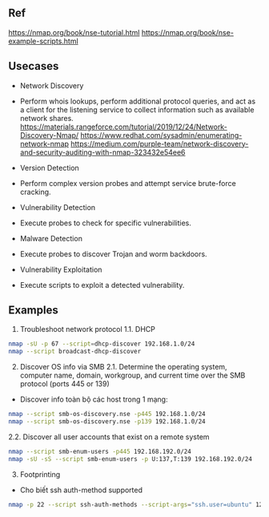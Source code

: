 ## Ref
https://nmap.org/book/nse-tutorial.html
https://nmap.org/book/nse-example-scripts.html

## Usecases
* Network Discovery
- Perform whois lookups, perform additional protocol queries, and act as a client for the listening service to collect information such as available network shares.
https://materials.rangeforce.com/tutorial/2019/12/24/Network-Discovery-Nmap/
https://www.redhat.com/sysadmin/enumerating-network-nmap
https://medium.com/purple-team/network-discovery-and-security-auditing-with-nmap-323432e54ee6

* Version Detection
- Perform complex version probes and attempt service brute-force cracking.

* Vulnerability Detection
- Execute probes to check for specific vulnerabilities.

* Malware Detection
- Execute probes to discover Trojan and worm backdoors.

* Vulnerability Exploitation
- Execute scripts to exploit a detected vulnerability.

## Examples
1. Troubleshoot network protocol
1.1. DHCP

```sh
nmap -sU -p 67 --script=dhcp-discover 192.168.1.0/24
nmap --script broadcast-dhcp-discover
```

2. Discover OS info via SMB
2.1. Determine the operating system, computer name, domain, workgroup, and current time over the SMB protocol (ports 445 or 139)
- Discover info toàn bộ các host trong 1 mạng:

```sh
nmap --script smb-os-discovery.nse -p445 192.168.1.0/24
nmap --script smb-os-discovery.nse -p139 192.168.1.0/24
```

2.2.  Discover all user accounts that exist on a remote system

```sh
nmap --script smb-enum-users -p445 192.168.192.0/24
nmap -sU -sS --script smb-enum-users -p U:137,T:139 192.168.192.0/24
```

3. Footprinting
- Cho biết ssh auth-method supported

```sh
nmap -p 22 --script ssh-auth-methods --script-args="ssh.user=ubuntu" 125.212.204.217
```
